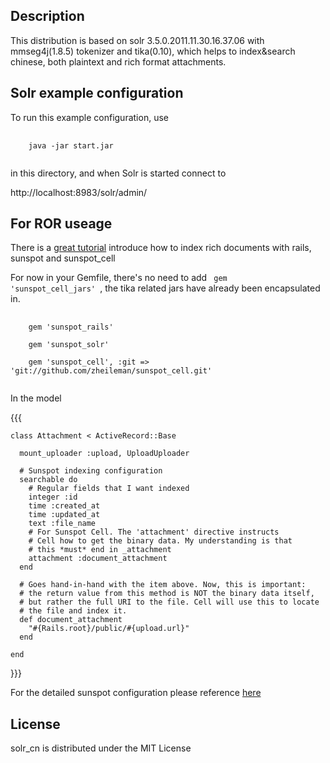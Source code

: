 Description
-------------------------

This distribution is based on solr 3.5.0.2011.11.30.16.37.06 with mmseg4j(1.8.5) tokenizer and tika(0.10), which helps to index&search 
chinese, both plaintext and rich format attachments.

Solr example configuration
--------------------------

To run this example configuration, use 

<pre>
  <code>
    java -jar start.jar
  </code>
</pre>

in this directory, and when Solr is started connect to 

  http://localhost:8983/solr/admin/

For ROR useage
--------------------------

There is a [great tutorial](http://goo.gl/BJKUo) introduce how to index rich documents with rails, sunspot and sunspot_cell

For now in your Gemfile, there's no need to add <code> gem 'sunspot_cell_jars' </code>, the tika related jars have already been encapsulated in.

<pre>
  <code>
    gem 'sunspot_rails'

    gem 'sunspot_solr'

    gem 'sunspot_cell', :git => 'git://github.com/zheileman/sunspot_cell.git'
  </code>
</pre>

In the model 

{{{

    class Attachment < ActiveRecord::Base

      mount_uploader :upload, UploadUploader

      # Sunspot indexing configuration
      searchable do
        # Regular fields that I want indexed
        integer :id
        time :created_at
        time :updated_at
        text :file_name
        # For Sunspot Cell. The 'attachment' directive instructs
        # Cell how to get the binary data. My understanding is that
        # this *must* end in _attachment
        attachment :document_attachment
      end

      # Goes hand-in-hand with the item above. Now, this is important:
      # the return value from this method is NOT the binary data itself,
      # but rather the full URI to the file. Cell will use this to locate
      # the file and index it.
      def document_attachment
        "#{Rails.root}/public/#{upload.url}"
      end

    end

}}}

For the detailed sunspot configuration please reference [here](http://goo.gl/H0S1B)

License
--------------------------------------
solr_cn is distributed under the MIT License
